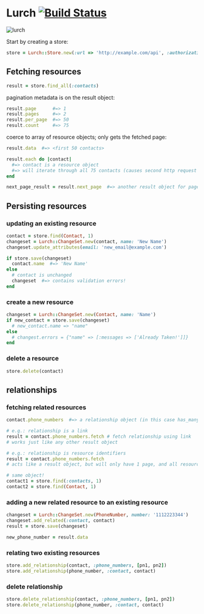 # Lurch [![Build Status](https://travis-ci.com/gadabout/lurch.svg?token=EE31hyxwr1Gpyes7CKcT&branch=master)](https://travis-ci.com/gadabout/lurch)

![lurch](https://cloud.githubusercontent.com/assets/5169/19086498/45d8db2a-8a23-11e6-8739-b37d0d8a6704.gif)

Start by creating a store:

```ruby
store = Lurch::Store.new(:url => 'http://example.com/api', :authorization => "Bearer #{token}")
```

## Fetching resources

```ruby
result = store.find_all(:contacts)
```

pagination metadata is on the result object:

```ruby
result.page      #=> 1
result.pages     #=> 2
result.per_page  #=> 50
result.count     #=> 75
```

coerce to array of resource objects; only gets the fetched page:

```ruby
result.data  #=> <first 50 contacts>
```

```ruby
result.each do |contact|
  #=> contact is a resource object
  #=> will iterate through all 75 contacts (causes second http request when first page is exhausted)
end
```

```ruby
next_page_result = result.next_page  #=> another result object for page 2
```

## Persisting resources

### updating an existing resource

```ruby
contact = store.find(Contact, 1)
changeset = Lurch::ChangeSet.new(contact, name: 'New Name')
changeset.update_attributes(email: 'new_email@example.com')

if store.save(changeset)
  contact.name  #=> 'New Name'
else
  # contact is unchanged
  changeset  #=> contains validation errors!
end
```

### create a new resource

```ruby
changeset = Lurch::ChangeSet.new(Contact, name: 'Name')
if new_contact = store.save(changeset)
  # new_contact.name => "name"
else
  # changest.errors = {"name" => [:messages => ['Already Taken!']]}
end
```

### delete a resource

```ruby
store.delete(contact)
```

## relationships

### fetching related resources

```ruby
contact.phone_numbers  #=> a relationship object (in this case has_many)
```

```ruby
# e.g.: relationship is a link
result = contact.phone_numbers.fetch # fetch relationship using link
# works just like any other result object
```

```ruby
# e.g.: relationship is resource identifiers
result = contact.phone_numbers.fetch
# acts like a result object, but will only have 1 page, and all resources
```

```ruby
# same object!
contact1 = store.find(:contacts, 1)
contact2 = store.find(Contact, 1)
```

### adding a new related resource to an existing resource

```ruby
changeset = Lurch::ChangeSet.new(PhoneNumber, number: '1112223344')
changeset.add_related(:contact, contact)
result = store.save(changeset)

new_phone_number = result.data
```

### relating two existing resources

```ruby
store.add_relationship(contact, :phone_numbers, [pn1, pn2])
store.add_relationship(phone_number, :contact, contact)
```

### delete relationship

```ruby
store.delete_relationship(contact, :phone_numbers, [pn1, pn2])
store.delete_relationship(phone_number, :contact, contact)
```
